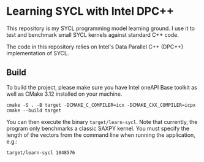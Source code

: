 # Learning SYCL with Intel DPC++

This repository is my SYCL programming model learning ground.
I use it to test and benchmark small SYCL kernels against standard C++ code.

The code in this repository relies on Intel's Data Parallel C++ (DPC++) implementation of SYCL.

## Build
To build the project, please make sure you have Intel oneAPI Base toolkit as well as CMake 3.12 installed on your machine.
```
cmake -S . -B target -DCMAKE_C_COMPILER=icx -DCMAKE_CXX_COMPILER=icpx
cmake --build target
```

You can then execute the binary `target/learn-sycl`.
Note that currently, the program only benchmarks a classic SAXPY kernel.
You must specify the length of the vectors from the command line when running the application, e.g.:
```
target/learn-sycl 1048576
```